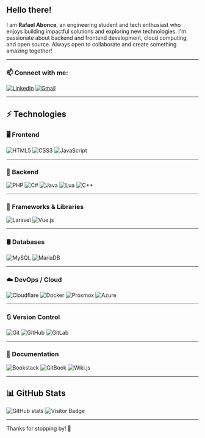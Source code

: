 ## Hello there!

I am **Rafael Abonce**, an engineering student and tech enthusiast who enjoys building impactful solutions and exploring new technologies. I'm passionate about backend and frontend development, cloud computing, and open source. Always open to collaborate and create something amazing together!

---

### 📫 Connect with me:

[![LinkedIn](https://img.shields.io/badge/linkedin-%230077B5.svg?style=for-the-badge&logo=linkedin&logoColor=white)](https://www.linkedin.com/in/rafael-abonce-garc%C3%ADa-97327a286/)
[![Gmail](https://img.shields.io/badge/Gmail-D14836?style=for-the-badge&logo=gmail&logoColor=white)](mailto:raxyercontact@gmail.com)

---

## ⚡ Technologies

### 🖥️ Frontend

![HTML5](https://img.shields.io/badge/html5-%23E34F26.svg?style=for-the-badge&logo=html5&logoColor=white)
![CSS3](https://img.shields.io/badge/css3-%231572B6.svg?style=for-the-badge&logo=css3&logoColor=white)
![JavaScript](https://img.shields.io/badge/javascript-%23323330.svg?style=for-the-badge&logo=javascript&logoColor=%23F7DF1E)

---

### 🔧 Backend

![PHP](https://img.shields.io/badge/php-%23777BB4.svg?style=for-the-badge&logo=php&logoColor=white)
![C#](https://img.shields.io/badge/c%23-%23239120.svg?style=for-the-badge&logo=csharp&logoColor=white)
![Java](https://img.shields.io/badge/java-%23ED8B00.svg?style=for-the-badge&logo=openjdk&logoColor=white)
![Lua](https://img.shields.io/badge/lua-%232C2D72.svg?style=for-the-badge&logo=lua&logoColor=white)
![C++](https://img.shields.io/badge/c++-%2300599C.svg?style=for-the-badge&logo=c%2B%2B&logoColor=white)

---

### 🧰 Frameworks & Libraries

![Laravel](https://img.shields.io/badge/laravel-%23FF2D20.svg?style=for-the-badge&logo=laravel&logoColor=white)
![Vue.js](https://img.shields.io/badge/vuejs-%2335495e.svg?style=for-the-badge&logo=vuedotjs&logoColor=%234FC08D)

---

### 🛢️ Databases

![MySQL](https://img.shields.io/badge/mysql-4479A1.svg?style=for-the-badge&logo=mysql&logoColor=white)
![MariaDB](https://img.shields.io/badge/MariaDB-003545?style=for-the-badge&logo=mariadb&logoColor=white)

---

### ☁️ DevOps / Cloud

![Cloudflare](https://img.shields.io/badge/Cloudflare-F38020?style=for-the-badge&logo=Cloudflare&logoColor=white)
![Docker](https://img.shields.io/badge/docker-%230db7ed.svg?style=for-the-badge&logo=docker&logoColor=white)
![Proxmox](https://img.shields.io/badge/proxmox-proxmox?style=for-the-badge&logo=proxmox&logoColor=%23E57000&labelColor=%232b2a33&color=%232b2a33)
![Azure](https://img.shields.io/badge/azure-%230072C6.svg?style=for-the-badge&logo=microsoftazure&logoColor=white)

---

### 🔃 Version Control

![Git](https://img.shields.io/badge/git-%23F05033.svg?style=for-the-badge&logo=git&logoColor=white)
![GitHub](https://img.shields.io/badge/github-%23121011.svg?style=for-the-badge&logo=github&logoColor=white)
![GitLab](https://img.shields.io/badge/gitlab-%23181717.svg?style=for-the-badge&logo=gitlab&logoColor=white)

---

### 📑 Documentation

![Bookstack](https://img.shields.io/badge/Bookstack-%230288D1.svg?style=for-the-badge&logo=bookstack&logoColor=white)
![GitBook](https://img.shields.io/badge/GitBook-%23000000.svg?style=for-the-badge&logo=gitbook&logoColor=white)
![Wiki.js](https://img.shields.io/badge/wiki.js-%231976D2.svg?style=for-the-badge&logo=wikidotjs&logoColor=white)

---

## 📊 GitHub Stats

![GitHub stats](https://github-readme-stats-git-master-mrraxyers-projects.vercel.app//api?username=mrraxyer&show_icons=true)
![Visitor Badge](https://visitor-badge.laobi.icu/badge?page_id=mrraxyer.mrraxyer)

---

Thanks for stopping by! 🚀
